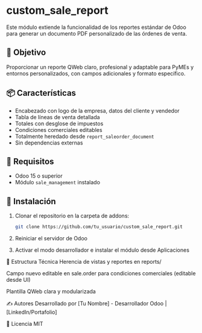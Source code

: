  # custom_sale_report

Este módulo extiende la funcionalidad de los reportes estándar de Odoo para generar un documento PDF personalizado de las órdenes de venta.

## 🎯 Objetivo
Proporcionar un reporte QWeb claro, profesional y adaptable para PyMEs y entornos personalizados, con campos adicionales y formato específico.

## 📦 Características
- Encabezado con logo de la empresa, datos del cliente y vendedor
- Tabla de líneas de venta detallada
- Totales con desglose de impuestos
- Condiciones comerciales editables
- Totalmente heredado desde `report_saleorder_document`
- Sin dependencias externas

## 🧱 Requisitos
- Odoo 15 o superior
- Módulo `sale_management` instalado

## 🚀 Instalación
1. Clonar el repositorio en la carpeta de addons:
   ```bash
   git clone https://github.com/tu_usuario/custom_sale_report.git

2. Reiniciar el servidor de Odoo

3. Activar el modo desarrollador e instalar el módulo desde Aplicaciones

📄 Estructura Técnica
Herencia de vistas y reportes en reports/

Campo nuevo editable en sale.order para condiciones comerciales (editable desde UI)

Plantilla QWeb clara y modularizada

✍️ Autores
Desarrollado por [Tu Nombre] - Desarrollador Odoo | [LinkedIn/Portafolio]

🧪 Licencia
MIT
